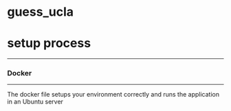 # guess_ucla

# setup process
____

### Docker

____

The docker file setups your environment correctly and runs the application in an Ubuntu server
